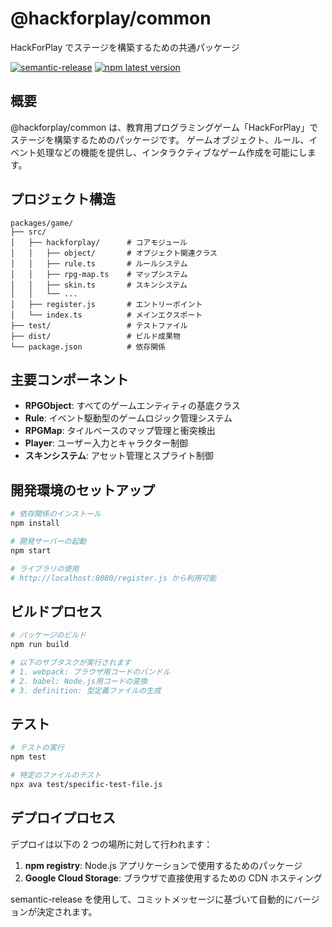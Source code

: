 # @hackforplay/common

HackForPlay でステージを構築するための共通パッケージ

[![semantic-release](https://img.shields.io/badge/%20%20%F0%9F%93%A6%F0%9F%9A%80-semantic--release-e10079.svg)](https://github.com/semantic-release/semantic-release)
[![npm latest version](https://img.shields.io/npm/v/@hackforplay/common/latest.svg)](https://www.npmjs.com/package/@hackforplay/common)

## 概要

@hackforplay/common は、教育用プログラミングゲーム「HackForPlay」でステージを構築するためのパッケージです。
ゲームオブジェクト、ルール、イベント処理などの機能を提供し、インタラクティブなゲーム作成を可能にします。

## プロジェクト構造

```
packages/game/
├── src/
│   ├── hackforplay/      # コアモジュール
│   │   ├── object/       # オブジェクト関連クラス
│   │   ├── rule.ts       # ルールシステム
│   │   ├── rpg-map.ts    # マップシステム
│   │   ├── skin.ts       # スキンシステム
│   │   └── ...
│   ├── register.js       # エントリーポイント
│   └── index.ts          # メインエクスポート
├── test/                 # テストファイル
├── dist/                 # ビルド成果物
└── package.json          # 依存関係
```

## 主要コンポーネント

- **RPGObject**: すべてのゲームエンティティの基底クラス
- **Rule**: イベント駆動型のゲームロジック管理システム
- **RPGMap**: タイルベースのマップ管理と衝突検出
- **Player**: ユーザー入力とキャラクター制御
- **スキンシステム**: アセット管理とスプライト制御

## 開発環境のセットアップ

```bash
# 依存関係のインストール
npm install

# 開発サーバーの起動
npm start

# ライブラリの使用
# http://localhost:8080/register.js から利用可能
```

## ビルドプロセス

```bash
# パッケージのビルド
npm run build

# 以下のサブタスクが実行されます
# 1. webpack: ブラウザ用コードのバンドル
# 2. babel: Node.js用コードの変換
# 3. definition: 型定義ファイルの生成
```

## テスト

```bash
# テストの実行
npm test

# 特定のファイルのテスト
npx ava test/specific-test-file.js
```

## デプロイプロセス

デプロイは以下の 2 つの場所に対して行われます：

1. **npm registry**: Node.js アプリケーションで使用するためのパッケージ
2. **Google Cloud Storage**: ブラウザで直接使用するための CDN ホスティング

semantic-release を使用して、コミットメッセージに基づいて自動的にバージョンが決定されます。
